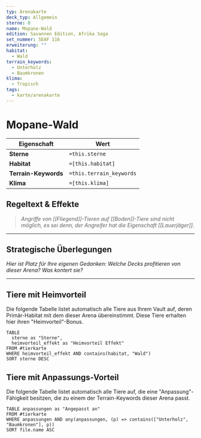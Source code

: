 ```yaml
---
typ: Arenakarte
deck_typ: Allgemein
sterne: 0
name: Mopane-Wald
edition: Savannen Edition, Afrika Saga
set_nummer: SEAF 116
erweiterung: ""
habitat:
  - Wald
terrain_keywords:
  - Unterholz
  - Baumkronen
klima:
  - Tropisch
tags:
  - karte/arenakarte
---
```


# Mopane-Wald

| Eigenschaft | Wert |
|---|---|
| **Sterne** | `=this.sterne` |
| **Habitat** | `=[this.habitat]` |
| **Terrain-Keywords** | `=this.terrain_keywords` |
| **Klima** | `=[this.klima]` |

## Regeltext & Effekte

> *Angriffe von [[Fliegend]]-Tieren auf [[Boden]]-Tiere sind nicht möglich, es sei denn, der Angreifer hat die Eigenschaft [[Lauerjäger]].*

---
## Strategische Überlegungen

*Hier ist Platz für Ihre eigenen Gedanken: Welche Decks profitieren von dieser Arena? Was kontert sie?*

---
## Tiere mit Heimvorteil

Die folgende Tabelle listet automatisch alle Tiere aus Ihrem Vault auf, deren Primär-Habitat mit dem dieser Arena übereinstimmt. Diese Tiere erhalten hier ihren "Heimvorteil"-Bonus.

```dataview
TABLE
  sterne as "Sterne",
  heimvorteil_effekt as "Heimvorteil Effekt"
FROM #tierkarte
WHERE heimvorteil_effekt AND contains(habitat, "Wald")
SORT sterne DESC
```

## Tiere mit Anpassungs-Vorteil

Die folgende Tabelle listet automatisch alle Tiere auf, die eine "Anpassung"-Fähigkeit besitzen, die zu einem der Terrain-Keywords dieser Arena passt.

``` dataview
TABLE anpassungen as "Angepasst an"
FROM #tierkarte
WHERE anpassungen AND any(anpassungen, (p) => contains(["Unterholz", "Baumkronen"], p))
SORT file.name ASC
